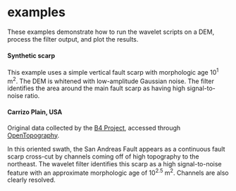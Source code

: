 # examples
These examples demonstrate how to run the wavelet scripts on a DEM, process the filter output, and plot the results.

#### Synthetic scarp
This example uses a simple vertical fault scarp with morphologic age 10<sup>1</sup> m<sup>2</sup>. The DEM is whitened with low-amplitude Gaussian noise. The filter identifies the area around the main fault scarp as having high signal-to-noise ratio.

#### Carrizo Plain, USA
Original data collected by the [B4 Project](http://siovizcenter.ucsd.edu/topo/b4.php), accessed through [OpenTopography](http://www.opentopography.org/).

In this oriented swath, the San Andreas Fault appears as a continuous fault scarp cross-cut by channels coming off of high topography to the northeast. The wavelet filter identifies this scarp as a high signal-to-noise feature with an approximate morphologic age of 10<sup>2.5</sup> m<sup>2</sup>. Channels are also clearly resolved.
